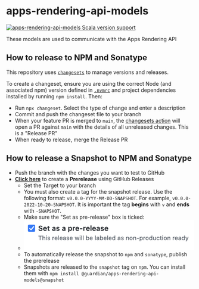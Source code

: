 # apps-rendering-api-models

[![apps-rendering-api-models Scala version support](https://index.scala-lang.org/guardian/apps-rendering-api-models/apps-rendering-api-models/latest-by-scala-version.svg?platform=jvm)](https://index.scala-lang.org/guardian/apps-rendering-api-models/apps-rendering-api-models)

These models are used to communicate with the Apps Rendering API

## How to release to NPM and Sonatype

This repository uses [`changesets`](https://github.com/changesets/changesets) to manage versions and releases.

To create a changeset, ensure you are using the correct Node (and associated npm) version defined in [`.nvmrc`](./.nvmrc) and project dependencies installed by running `npm install`. Then:

- Run `npx changeset`. Select the type of change and enter a description
- Commit and push the changeset file to your branch
- When your feature PR is merged to `main`, the [changesets action](.github/workflows/changesets.yaml) will open a PR against `main` with the details of all unreleased changes. This is a "Release PR"
- When ready to release, merge the Release PR

## How to release a Snapshot to NPM and Sonatype

- Push the branch with the changes you want to test to GitHub
- [**Click here**](https://github.com/guardian/apps-rendering-api-models/releases/new?prerelease=true) to create a **Prerelease** using GitHub Releases
    - Set the Target to your branch
    - You must also create a tag for the snapshot release. Use the following format: `v0.0.0-YYYY-MM-DD-SNAPSHOT`. For example, `v0.0.0-2022-10-20-SNAPSHOT`. It is important the tag **begins** with `v` and **ends** with `-SNAPSHOT`.
    - Make sure the "Set as pre-release" box is ticked:
    - <img src="docs/assets/prerelease.png" width="500" />
    - To automatically release the snapshot to `npm` and `sonatype`, publish the prerelease
    - Snapshots are released to the `snapshot` tag on `npm`. You can install them with `npm install @guardian/apps-rendering-api-models@snapshot`
